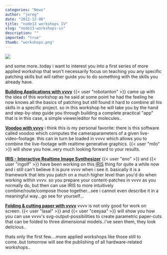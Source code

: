 ```yaml
---
categories: "News"
author: "joreg"
date: "2012-12-06"
title: "node13 workshops IV"
slug: "node13-workshops-iv"
description: ""
imported: "true"
thumb: "workshops.png"
---
```



![](workshops.png)

and some more..today i want to interest you into a first series of more applied workshop that won't necessarily focus on teaching you any specific patching skills but will rather guide you to do something with the skills you already have. 

**[Building Applications with vvvv](http://node13.vvvv.org/program/building-applications-with-vvvv)**
{{< user "robotanton" >}} came up with the idea of this workshop as he said at some point he had the feeling he now knows all the basics of patching but still found it hard to combine all his skills in a specific project. so in this workshop he will take you by the hand and step-by-step guide you through building a complete practical "app" that is in this case, a simple  viewer/editor for molecules..

**[Voodoo with vvvv](http://node13.vvvv.org/program/voodoo-with-vvvv)**
i think this is my personal favorite: there is this software called voodoo which computes the cameraparameters of a given live-video-footage. this can in turn be loaded in vvvv which allows you to combine the live-footage with realtime generative graphics. {{< user "milo" >}} will show you how..very much looking forward to your results.

**[IRIS - Interactive Realtime Image Synthesizer](http://node13.vvvv.org/program/iris)**
{{< user "eno" >}} and {{< user "ingolf" >}} have been working on this [IRIS](http://iris.nsynk.de/) thing for quite a while now and i still can't believe it is pure vvvv when i see it. basically it is a framework that lets you patch on a much higher level than you'd do when working within vvvv. so you prepare your content-patches in vvvv as you normally do, but then can use IRIS to more intuitively combine/route/compose those together...see i cannot even describe it in a meaningful way...go see for yourself...

**[Folding & cutting paper with vvvv](http://node13.vvvv.org/program/folding-cutting-paper-with-vvvv)**
vvvv is not only good for work on screen. {{< user "lasal" >}} and {{< user "ceeyaa" >}} will show you how you can use vvvv's svg-output-possibilities to create parametric paper-cuts that can be folded to three dimensional models..i've seen them, they look delicious..

thats only the first few....more applied workshops like those still to come..but tomorrow will see the publishing of all hardware-related workshops..

